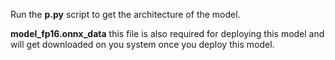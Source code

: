 Run the **p.py** script to get the architecture of the model.

**model_fp16.onnx_data** this file is also required for deploying this model and will get downloaded on you system once you deploy this model.
